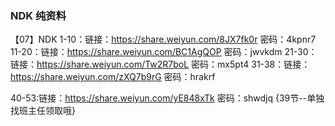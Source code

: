 ### NDK 纯资料



【07】NDK 1-10：链接：https://share.weiyun.com/8JX7fk0r 密码：4kpnr7 11-20：链接：https://share.weiyun.com/BC1AgQOP 密码：jwvkdm 21-30：链接：https://share.weiyun.com/Tw2R7boL 密码：mx5pt4 31-38：链接：https://share.weiyun.com/zXQ7b9rG 密码：hrakrf



 40-53:链接：https://share.weiyun.com/yE848xTk 密码：shwdjq {39节--单独找班主任领取哦}